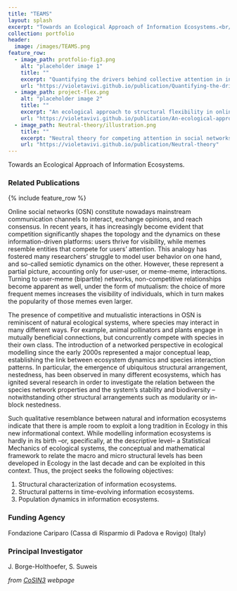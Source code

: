 ```yaml
---
title: "TEAMS"
layout: splash
excerpt: "Towards an Ecological Approach of Information Ecosystems.<br/><img src='/images/TEAMS.png'>"
collection: portfolio
header:
  image: /images/TEAMS.png
feature_row:
  - image_path: protfolio-fig3.png
    alt: "placeholder image 1"
    title: ""
    excerpt: "Quantifying the drivers behind collective attention in information ecosystems"
    url: "https://violetavivi.github.io/publication/Quantifying-the-drivers-behind-collective-attention"
  - image_path: project-flex.png
    alt: "placeholder image 2"
    title: ""
    excerpt: "An ecological approach to structural flexibility in online communication systems"
    url: "https://violetavivi.github.io/publication/An-ecological-approach-to-structural-flexibility"
  - image_path: Neutral-theory/illustration.png
    title: ""
    excerpt: "Neutral theory for competing attention in social networks"
    url: "https://violetavivi.github.io/publication/Neutral-theory"
---
```

Towards an Ecological Approach of Information Ecosystems.

### Related Publications
{% include feature_row %}

Online social networks (OSN) constitute nowadays mainstream communication channels to interact, exchange opinions, and reach consensus. In recent years, it has increasingly become evident that competition significantly shapes the topology and the dynamics on these information-driven platforms: users thrive for visibility, while memes resemble entities that compete for users’ attention. This analogy has fostered many researchers’ struggle to model user behavior on one hand, and so-called semiotic dynamics on the other. However, these represent a partial picture, accounting only for user-user, or meme-meme, interactions. Turning to user-meme (bipartite) networks, non-competitive relationships become apparent as well, under the form of mutualism: the choice of more frequent memes increases the visibility of individuals, which in turn makes the popularity of those memes even larger.


The presence of competitive and mutualistic interactions in OSN is reminiscent of natural ecological systems, where species may interact in many different ways. For example, animal pollinators and plants engage in mutually beneficial connections, but concurrently compete with species in their own class. The introduction of a networked perspective in ecological modelling since the early 2000s represented a major conceptual leap, establishing the link between ecosystem dynamics and species interaction patterns. In particular, the emergence of ubiquitous structural arrangement, nestedness, has been observed in many different ecosystems, which has ignited several research in order to investigate the relation between the species network properties and the system’s stability and biodiversity –notwithstanding other structural arrangements such as modularity or in-block nestedness.


Such qualitative resemblance between natural and information ecosystems indicate that there is ample room to exploit a long tradition in Ecology in this new informational context. While modelling information ecosystems is hardly in its birth –or, specifically, at the descriptive level– a Statistical Mechanics of ecological systems, the conceptual and mathematical framework to relate the macro and micro structural levels has been developed in Ecology in the last decade and can be exploited in this context.
Thus, the project seeks the following objectives:

1. Structural characterization of information ecosystems.
2. Structural patterns in time-evolving information ecosystems.
3. Population dynamics in information ecosystems.


### Funding Agency
Fondazione Cariparo (Cassa di Risparmio di Padova e Rovigo) (Italy)
### Principal Investigator
J. Borge-Holthoefer, S. Suweis

*from [CoSIN3](http://cosin3.rdi.uoc.edu/all_projects/teams/) webpage*


